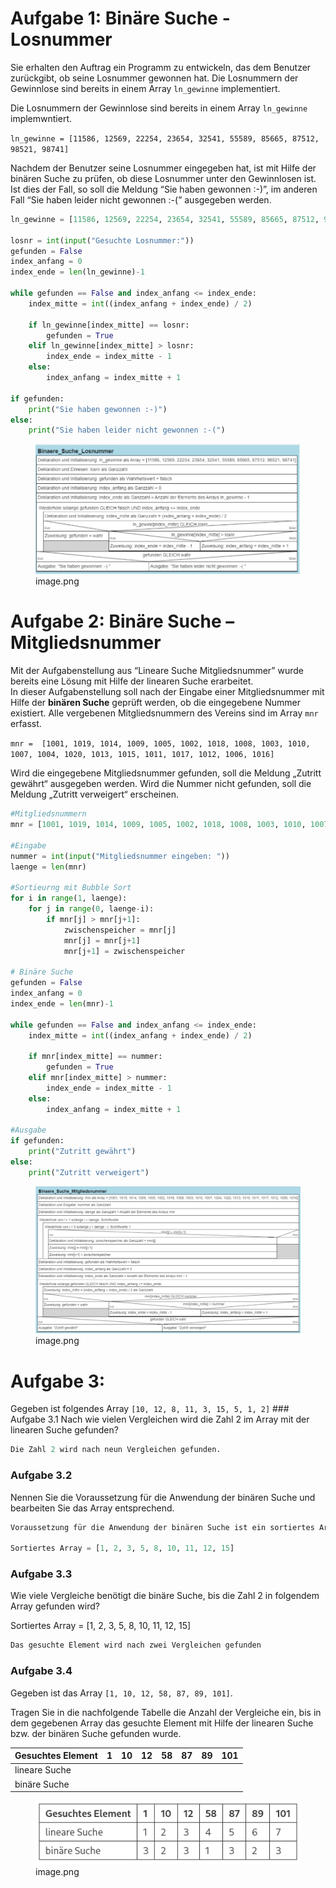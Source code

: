 # Aufgabe 1: Binäre Suche - Losnummer


Sie erhalten den Auftrag ein Programm zu entwickeln, das dem Benutzer
zurückgibt, ob seine Losnummer gewonnen hat. Die Losnummern der
Gewinnlose sind bereits in einem Array `ln_gewinne` implementiert.

Die Losnummern der Gewinnlose sind bereits in einem Array `ln_gewinne`
implemwntiert.

`ln_gewinne = [11586, 12569, 22254, 23654, 32541, 55589, 85665, 87512, 98521, 98741]`

Nachdem der Benutzer seine Losnummer eingegeben hat, ist mit Hilfe der
binären Suche zu prüfen, ob diese Losnummer unter den Gewinnlosen ist.
Ist dies der Fall, so soll die Meldung “Sie haben gewonnen :-)”, im
anderen Fall “Sie haben leider nicht gewonnen :-(” ausgegeben werden.

``` python
ln_gewinne = [11586, 12569, 22254, 23654, 32541, 55589, 85665, 87512, 98521, 98741]

losnr = int(input("Gesuchte Losnummer:"))
gefunden = False
index_anfang = 0
index_ende = len(ln_gewinne)-1

while gefunden == False and index_anfang <= index_ende:
    index_mitte = int((index_anfang + index_ende) / 2)
        
    if ln_gewinne[index_mitte] == losnr:
        gefunden = True
    elif ln_gewinne[index_mitte] > losnr:
        index_ende = index_mitte - 1
    else:
        index_anfang = index_mitte + 1

if gefunden:
    print("Sie haben gewonnen :-)")
else:
    print("Sie haben leider nicht gewonnen :-(")
```

<figure>
<img src="BinaereSuche_files/figure-markdown_strict/cell-3-1-image.png"
alt="image.png" />
<figcaption aria-hidden="true">image.png</figcaption>
</figure>

# Aufgabe 2: Binäre Suche – Mitgliedsnummer

Mit der Aufgabenstellung aus “Lineare Suche Mitgliedsnummer” wurde
bereits eine Lösung mit Hilfe der linearen Suche erarbeitet.  
In dieser Aufgabenstellung soll nach der Eingabe einer Mitgliedsnummer
mit Hilfe der **binären Suche** geprüft werden, ob die eingegebene
Nummer existiert. Alle vergebenen Mitgliedsnummern des Vereins sind im
Array `mnr` erfasst.

`mnr =  [1001, 1019, 1014, 1009, 1005, 1002, 1018, 1008, 1003, 1010, 1007, 1004, 1020, 1013, 1015, 1011, 1017, 1012, 1006, 1016]`

Wird die eingegebene Mitgliedsnummer gefunden, soll die Meldung „Zutritt
gewährt“ ausgegeben werden. Wird die Nummer nicht gefunden, soll die
Meldung „Zutritt verweigert“ erscheinen.

``` python
#Mitgliedsnummern
mnr = [1001, 1019, 1014, 1009, 1005, 1002, 1018, 1008, 1003, 1010, 1007, 1004, 1020, 1013, 1015, 1011, 1017, 1012, 1006, 1016]

#Eingabe
nummer = int(input("Mitgliedsnummer eingeben: "))
laenge = len(mnr)

#Sortieurng mit Bubble Sort
for i in range(1, laenge):
    for j in range(0, laenge-i):
        if mnr[j] > mnr[j+1]:
            zwischenspeicher = mnr[j]
            mnr[j] = mnr[j+1]
            mnr[j+1] = zwischenspeicher

# Binäre Suche
gefunden = False
index_anfang = 0
index_ende = len(mnr)-1

while gefunden == False and index_anfang <= index_ende:
    index_mitte = int((index_anfang + index_ende) / 2)
        
    if mnr[index_mitte] == nummer:
        gefunden = True
    elif mnr[index_mitte] > nummer:
        index_ende = index_mitte - 1
    else:
        index_anfang = index_mitte + 1

#Ausgabe
if gefunden:
    print("Zutritt gewährt")
else:
    print("Zutritt verweigert")
```

<figure>
<img src="BinaereSuche_files/figure-markdown_strict/cell-6-1-image.png"
alt="image.png" />
<figcaption aria-hidden="true">image.png</figcaption>
</figure>

# Aufgabe 3:

Gegeben ist folgendes Array `[10, 12, 8, 11, 3, 15, 5, 1, 2]` \###
Aufgabe 3.1 Nach wie vielen Vergleichen wird die Zahl 2 im Array mit der
linearen Suche gefunden?

``` python
Die Zahl 2 wird nach neun Vergleichen gefunden.
```

### Aufgabe 3.2

Nennen Sie die Voraussetzung für die Anwendung der binären Suche und
bearbeiten Sie das Array entsprechend.

``` python
Voraussetzung für die Anwendung der binären Suche ist ein sortiertes Array.

Sortiertes Array = [1, 2, 3, 5, 8, 10, 11, 12, 15]
```

### Aufgabe 3.3

Wie viele Vergleiche benötigt die binäre Suche, bis die Zahl 2 in
folgendem Array gefunden wird?

Sortiertes Array = \[1, 2, 3, 5, 8, 10, 11, 12, 15\]

``` python
Das gesuchte Element wird nach zwei Vergleichen gefunden
```

### Aufgabe 3.4

Gegeben ist das Array `[1, 10, 12, 58, 87, 89, 101]`.

Tragen Sie in die nachfolgende Tabelle die Anzahl der Vergleiche ein,
bis in dem gegebenen Array das gesuchte Element mit Hilfe der linearen
Suche bzw. der binären Suche gefunden wurde.

<table>
<thead>
<tr class="header">
<th>Gesuchtes Element</th>
<th>1</th>
<th>10</th>
<th>12</th>
<th>58</th>
<th>87</th>
<th>89</th>
<th>101</th>
</tr>
</thead>
<tbody>
<tr class="odd">
<td>lineare Suche</td>
<td></td>
<td></td>
<td></td>
<td></td>
<td></td>
<td></td>
<td></td>
</tr>
<tr class="even">
<td>binäre Suche</td>
<td></td>
<td></td>
<td></td>
<td></td>
<td></td>
<td></td>
<td></td>
</tr>
</tbody>
</table>

<figure>
<img src="BinaereSuche_files/figure-markdown_strict/cell-14-1-image.png"
alt="image.png" />
<figcaption aria-hidden="true">image.png</figcaption>
</figure>
